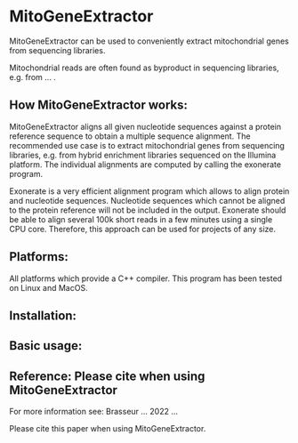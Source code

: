# MitoGeneExtractor

MitoGeneExtractor can be used to conveniently extract mitochondrial genes from sequencing libraries.

Mitochondrial reads are often found as byproduct in sequencing libraries, e.g. from ... .

## How MitoGeneExtractor works:
MitoGeneExtractor aligns all given nucleotide sequences against a
protein reference sequence to obtain a multiple sequence alignment. The
recommended use case is to extract mitochondrial genes from sequencing
libraries, e.g. from hybrid enrichment libraries sequenced on the
Illumina platform. The individual alignments are computed by calling the
exonerate program. 

Exonerate is a very efficient alignment program which allows to align protein and nucleotide sequences.
Nucleotide sequences which cannot be aligned to the protein reference will not be included in
the output. Exonerate should be able to align several 100k short reads in a few
minutes using a single CPU core. Therefore, this approach can be used for projects of any size.

## Platforms:
All platforms which provide a C++ compiler.
This program has been tested on Linux and MacOS.

## Installation:


## Basic usage:



## Reference: Please cite when using MitoGeneExtractor
For more information see:
Brasseur ... 2022 ...

Please cite this paper when using MitoGeneExtractor.



